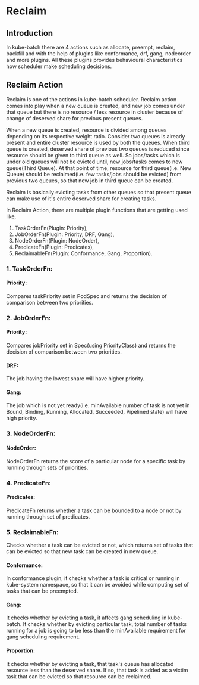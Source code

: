 # Reclaim

## Introduction

In kube-batch there are 4 actions such as allocate, preempt, reclaim, backfill and with the help of plugins like conformance, drf, gang, nodeorder and more plugins. All these plugins provides behavioural characteristics how scheduler make scheduling decisions.

## Reclaim Action

Reclaim is one of the actions in kube-batch scheduler.  Reclaim action comes into play when
a new queue is created, and new job comes under that queue but there is no resource / less resource
in cluster because of change of deserved share for previous present queues.

When a new queue is created, resource is divided among queues depending on its respective weight ratio.
Consider two queues is already present and entire cluster resource is used by both the queues.  When third queue
is created, deserved share of previous two queues is reduced since resource should be given to third queue as well.
So jobs/tasks which is under old queues will not be evicted until, new jobs/tasks comes to new queue(Third Queue).  At that point of time,
resource for third queue(i.e. New Queue) should be reclaimed(i.e. few tasks/jobs should be evicted) from previous two queues, so that new job in third queue can 
be created.

Reclaim is basically evicting tasks from other queues so that present queue can make use of it's entire deserved share for 
creating tasks.

In Reclaim Action, there are multiple plugin functions that are getting used like,

1.  TaskOrderFn(Plugin: Priority), 
2.  JobOrderFn(Plugin: Priority, DRF, Gang),
3.  NodeOrderFn(Plugin: NodeOrder), 
4.  PredicateFn(Plugin: Predicates), 
5.  ReclaimableFn(Plugin: Conformance, Gang, Proportion).

### 1. TaskOrderFn:
#### Priority: 
Compares taskPriority set in PodSpec and returns the decision of comparison between two priorities.

### 2. JobOrderFn:
#### Priority:
Compares jobPriority set in Spec(using PriorityClass) and returns the decision of comparison between two priorities.

#### DRF:
The job having the lowest share will have higher priority.

#### Gang:
The job which is not yet ready(i.e. minAvailable number of task is not yet in Bound, Binding, Running, Allocated, Succeeded, Pipelined state) will have high priority.

### 3. NodeOrderFn:
#### NodeOrder:
NodeOrderFn returns the score of a particular node for a specific task by running through sets of priorities.

### 4. PredicateFn:
#### Predicates:
PredicateFn returns whether a task can be bounded to a node or not by running through set of predicates.

### 5. ReclaimableFn:
Checks whether a task can be evicted or not, which returns set of tasks that can be evicted so that new task can be created in new queue.
#### Conformance:
In conformance plugin, it checks whether a task is critical or running in kube-system namespace, so that it can be avoided while computing set of tasks that can be preempted.
#### Gang:
It checks whether by evicting a task, it affects gang scheduling in kube-batch.  It checks whether by evicting particular task,
total number of tasks running for a job is going to be less than the minAvailable requirement for gang scheduling requirement.
#### Proportion:
It checks whether by evicting a task, that task's queue has allocated resource less than the deserved share.  If so, that task
is added as a victim task that can be evicted so that resource can be reclaimed.